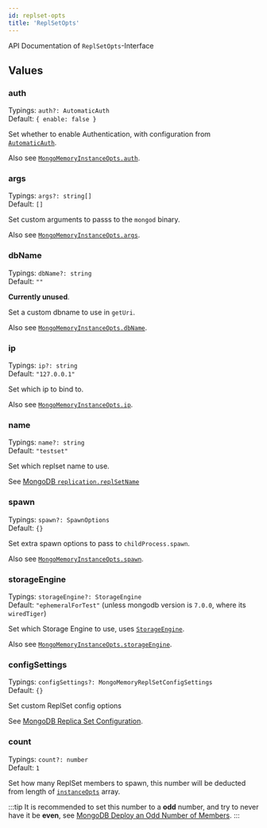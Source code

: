 ```yaml
---
id: replset-opts
title: 'ReplSetOpts'
---
```


API Documentation of `ReplSetOpts`-Interface

## Values

### auth

Typings: `auth?: AutomaticAuth`  
Default: `{ enable: false }`

Set whether to enable Authentication, with configuration from [`AutomaticAuth`](./mongo-memory-server-automaticauth.md).

Also see [`MongoMemoryInstanceOpts.auth`](./mongo-memory-instance-opts.md#auth).

### args

Typings: `args?: string[]`  
Default: `[]`

Set custom arguments to passs to the `mongod` binary.

Also see [`MongoMemoryInstanceOpts.args`](./mongo-memory-instance-opts.md#args).

### dbName

Typings: `dbName?: string`  
Default: `""`

**Currently unused**.

Set a custom dbname to use in `getUri`.

Also see [`MongoMemoryInstanceOpts.dbName`](./mongo-memory-instance-opts.md#dbname).

### ip

Typings: `ip?: string`  
Default: `"127.0.0.1"`

Set which ip to bind to.

Also see [`MongoMemoryInstanceOpts.ip`](./mongo-memory-instance-opts.md#ip).

### name

Typings: `name?: string`  
Default: `"testset"`

Set which replset name to use.

See [MongoDB `replication.replSetName`](https://www.mongodb.com/docs/manual/reference/configuration-options/#mongodb-setting-replication.replSetName)

### spawn

Typings: `spawn?: SpawnOptions`  
Default: `{}`

Set extra spawn options to pass to `childProcess.spawn`.

Also see [`MongoMemoryInstanceOpts.spawn`](./mongo-memory-instance-opts.md#spawn).

### storageEngine

Typings: `storageEngine?: StorageEngine`  
Default: `"ephemeralForTest"` (unless mongodb version is `7.0.0`, where its `wiredTiger`)

Set which Storage Engine to use, uses [`StorageEngine`](./mongo-memory-instance-opts.md#helper-type-storageengine).

Also see [`MongoMemoryInstanceOpts.storageEngine`](./mongo-memory-instance-opts.md#storageengine).

### configSettings

Typings: `configSettings?: MongoMemoryReplSetConfigSettings`  
Default: `{}`

Set custom ReplSet config options

See [MongoDB Replica Set Configuration](https://www.mongodb.com/docs/manual/reference/replica-configuration/).

### count

Typings: `count?: number`  
Default: `1`

Set how many ReplSet members to spawn, this number will be deducted from length of [`instanceOpts`](./mongo-memory-replset-opts.md#instanceopts) array.

:::tip
It is recommended to set this number to a **odd** number, and try to never have it be **even**, see [MongoDB Deploy an Odd Number of Members](https://www.mongodb.com/docs/v5.2/core/replica-set-architectures/#deploy-an-odd-number-of-members).
:::
